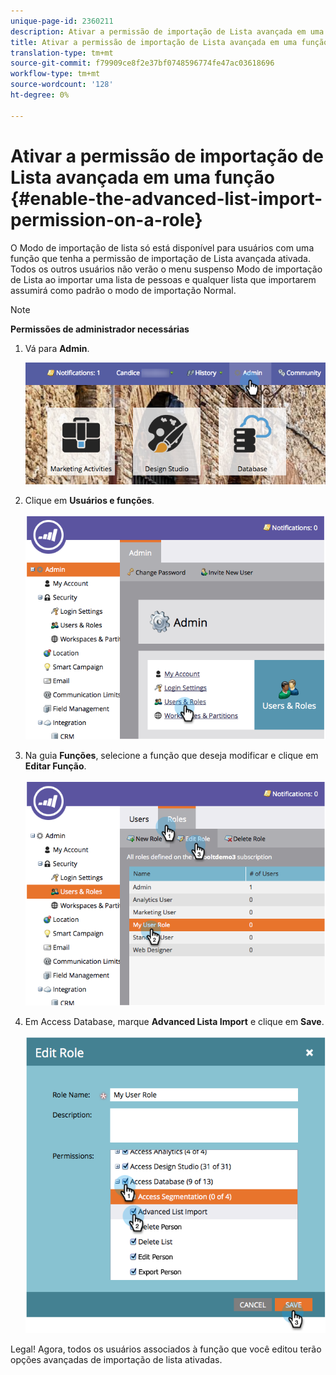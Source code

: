 ```yaml
---
unique-page-id: 2360211
description: Ativar a permissão de importação de Lista avançada em uma função - Documentos de marketing - Documentação do produto
title: Ativar a permissão de importação de Lista avançada em uma função
translation-type: tm+mt
source-git-commit: f79909ce8f2e37bf0748596774fe47ac03618696
workflow-type: tm+mt
source-wordcount: '128'
ht-degree: 0%

---
```



# Ativar a permissão de importação de Lista avançada em uma função {#enable-the-advanced-list-import-permission-on-a-role}

O Modo de importação de lista só está disponível para usuários com uma função que tenha a permissão de importação de Lista avançada ativada. Todos os outros usuários não verão o menu suspenso Modo de importação de Lista ao importar uma lista de pessoas e qualquer lista que importarem assumirá como padrão o modo de importação Normal.

>[!NOTE]
>
>**Permissões de administrador necessárias**

1. Vá para **Admin**.

   ![](assets/adminhand-2.png)

1. Clique em **Usuários e funções**.

   ![](assets/image2014-9-17-11-3a50-3a38.png)

1. Na guia **Funções**, selecione a função que deseja modificar e clique em **Editar Função**.

   ![](assets/image2014-9-17-11-3a51-3a49.png)

1. Em Access Database, marque **Advanced Lista Import** e clique em **Save**.

   ![](assets/four-1.png)

Legal! Agora, todos os usuários associados à função que você editou terão opções avançadas de importação de lista ativadas.
